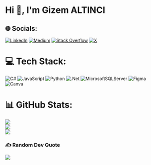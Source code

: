 <h1>Hi 👋, I'm Gizem ALTINCI</h1>
<p></p>

## 🌐 Socials:
[![LinkedIn](https://img.shields.io/badge/LinkedIn-%230077B5.svg?logo=linkedin&logoColor=white)](https://linkedin.com/in/gizem-altinci) [![Medium](https://img.shields.io/badge/Medium-12100E?logo=medium&logoColor=white)](https://medium.com/@gizemaltnc) [![Stack Overflow](https://img.shields.io/badge/-Stackoverflow-FE7A16?logo=stack-overflow&logoColor=white)](https://stackoverflow.com/users/26816556) [![X](https://img.shields.io/badge/X-black.svg?logo=X&logoColor=white)](https://x.com/goldenestgizem) 

# 💻 Tech Stack:
![C#](https://img.shields.io/badge/c%23-%23239120.svg?style=for-the-badge&logo=csharp&logoColor=white) ![JavaScript](https://img.shields.io/badge/javascript-%23323330.svg?style=for-the-badge&logo=javascript&logoColor=%23F7DF1E) ![Python](https://img.shields.io/badge/python-3670A0?style=for-the-badge&logo=python&logoColor=ffdd54) ![.Net](https://img.shields.io/badge/.NET-5C2D91?style=for-the-badge&logo=.net&logoColor=white) ![MicrosoftSQLServer](https://img.shields.io/badge/Microsoft%20SQL%20Server-CC2927?style=for-the-badge&logo=microsoft%20sql%20server&logoColor=white) ![Figma](https://img.shields.io/badge/figma-%23F24E1E.svg?style=for-the-badge&logo=figma&logoColor=white) ![Canva](https://img.shields.io/badge/Canva-%2300C4CC.svg?style=for-the-badge&logo=Canva&logoColor=white)
# 📊 GitHub Stats:
![](https://github-readme-stats.vercel.app/api?username=GizemAltinci&theme=dracula&hide_border=true&include_all_commits=false&count_private=false)<br/>
![](https://github-readme-streak-stats.herokuapp.com/?user=GizemAltinci&theme=dracula&hide_border=true)<br/>
![](https://github-readme-stats.vercel.app/api/top-langs/?username=GizemAltinci&theme=dracula&hide_border=true&include_all_commits=false&count_private=false&layout=compact)

### ✍️ Random Dev Quote
![](https://quotes-github-readme.vercel.app/api?type=horizontal&theme=light)

<!-- Proudly created with GPRM ( https://gprm.itsvg.in ) -->


